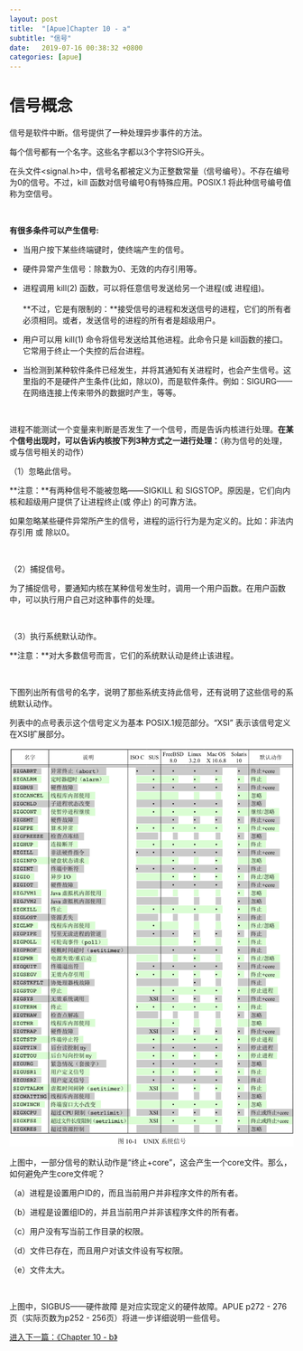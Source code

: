 ```yaml
---
layout: post
title:  "[Apue]Chapter 10 - a"
subtitle: "信号"
date:   2019-07-16 00:38:32 +0800
categories: [apue]
---
```




# 信号概念

信号是软件中断。信号提供了一种处理异步事件的方法。

每个信号都有一个名字。这些名字都以3个字符SIG开头。

在头文件<signal.h>中，信号名都被定义为正整数常量（信号编号）。不存在编号为0的信号。不过，kill 函数对信号编号0有特殊应用。POSIX.1 将此种信号编号值称为空信号。

<br>

**有很多条件可以产生信号:**

* 当用户按下某些终端键时，使终端产生的信号。

* 硬件异常产生信号：除数为0、无效的内存引用等。

* 进程调用 kill(2) 函数，可以将任意信号发送给另一个进程(或 进程组)。<br><br>**不过，它是有限制的：**接受信号的进程和发送信号的进程，它们的所有者必须相同。或者，发送信号的进程的所有者是超级用户。

* 用户可以用 kill(1) 命令将信号发送给其他进程。此命令只是 kill函数的接口。它常用于终止一个失控的后台进程。

* 当检测到某种软件条件已经发生，并将其通知有关进程时，也会产生信号。这里指的不是硬件产生条件(比如，除以0)，而是软件条件。例如：SIGURG——在网络连接上传来带外的数据时产生，等等。

<br>

进程不能测试一个变量来判断是否发生了一个信号，而是告诉内核进行处理。**在某个信号出现时，可以告诉内核按下列3种方式之一进行处理：**（称为信号的处理，或与信号相关的动作）

（1）忽略此信号。

**注意：**有两种信号不能被忽略——SIGKILL 和 SIGSTOP。原因是，它们向内核和超级用户提供了让进程终止(或 停止) 的可靠方法。

如果忽略某些硬件异常所产生的信号，进程的运行行为是为定义的。比如：非法内存引用 或 除以0。

<br>

（2）捕捉信号。

为了捕捉信号，要通知内核在某种信号发生时，调用一个用户函数。在用户函数中，可以执行用户自己对这种事件的处理。

<br>

（3）执行系统默认动作。

**注意：**对大多数信号而言，它们的系统默认动是终止该进程。

<br>

下图列出所有信号的名字，说明了那些系统支持此信号，还有说明了这些信号的系统默认动作。

列表中的点号表示这个信号定义为基本 POSIX.1规范部分。“XSI” 表示该信号定义在XSI扩展部分。

![](/images/Apue/APUE_10/APUE_10_1.png)

上图中，一部分信号的默认动作是“终止+core”，这会产生一个core文件。那么，如何避免产生core文件呢？

（a）进程是设置用户ID的，而且当前用户并非程序文件的所有者。

（b）进程是设置组ID的，并且当前用户并非该程序文件的所有者。

（c）用户没有写当前工作目录的权限。

（d）文件已存在，而且用户对该文件设有写权限。

（e）文件太大。

<br>

上图中，SIGBUS——硬件故障   是对应实现定义的硬件故障。APUE p272 - 276页（实际页数为p252 - 256页）将进一步详细说明一些信号。

[进入下一篇：《Chapter 10 - b》](https://waterwoodfountainhead.github.io/apue/2019/07/15/Apue-Chapter-10-b.html)
